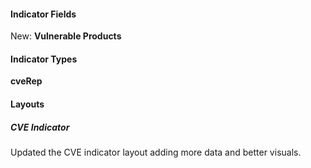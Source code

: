#### Indicator Fields

New: **Vulnerable Products**

#### Indicator Types

**cveRep**

#### Layouts

##### CVE Indicator

Updated the CVE indicator layout adding more data and better visuals.